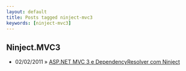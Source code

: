 ```yaml
---
layout: default
title: Posts tagged ninject-mvc3
keywords: [ninject-mvc3]
---
```

<h2 class="category">Ninject.MVC3</h2>
<ul class="posts">
<li>
<p>
<span class="date">02/02/2011</span> &raquo; 
<a href="/blog/asp-net-mvc-3-e-dependencyresolver-com-ninject">ASP.NET MVC 3 e DependencyResolver com Ninject</a>
</p>
</li> 
</ul>
